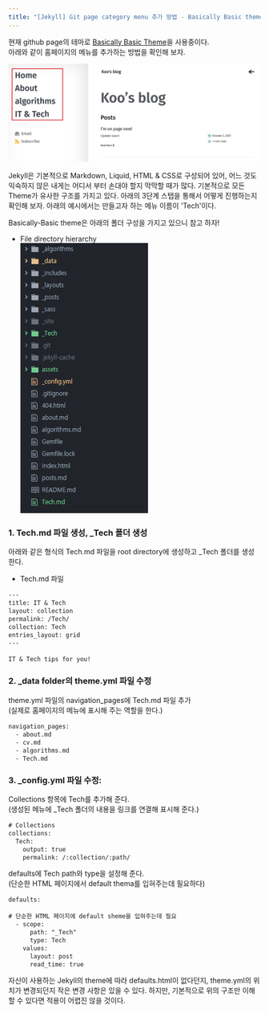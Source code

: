 ```yaml
---
title: "[Jekyll] Git page category menu 추가 방법 - Basically Basic theme"
---
```


현재 github page의 테마로 [Basically Basic Theme](https://mmistakes.github.io/jekyll-theme-basically-basic/)을 사용중이다.  
아래와 같이 홈페이지의 메뉴를 추가하는 방법을 확인해 보자.

![My Git Page Menu](/assets/images/my_page_menu.jpg)


Jekyll은 기본적으로 Markdown, Liquid, HTML & CSS로 구성되어 있어, 어느 것도 익숙하지 않은 내게는 어디서 부터 손대야 할지 막막할 때가 많다.
기본적으로 모든 Theme가 유사한 구조를 가지고 있다. 아래의 3단계 스탭을 통해서 어떻게 진행하는지 확인해 보자.
아래의 예시에서는 만들고자 하는 메뉴 이름이 'Tech'이다.

Basically-Basic theme은 아래의 폴더 구성을 가지고 있으니 참고 하자!  

* File directory hierarchy  
![File directory hierarchy](/assets/images/hierarchy.bmp)

### 1. Tech.md 파일 생성, _Tech 폴더 생성  
 아래와 같은 형식의 Tech.md 파일을 root directory에 생성하고 _Tech 폴더를 생성한다.

- Tech.md 파일

```
---
title: IT & Tech
layout: collection
permalink: /Tech/
collection: Tech
entries_layout: grid
---

IT & Tech tips for you!
```

### 2. _data folder의 theme.yml 파일 수정  
theme.yml 파일의 navigation_pages에 Tech.md 파일 추가  
(실제로 홈페이지의 메뉴에 표시해 주는 역할을 한다.)

```
navigation_pages:
  - about.md
  - cv.md
  - algorithms.md
  - Tech.md
```

### 3. _config.yml 파일 수정:
Collections 항목에 Tech를 추가해 준다.  
(생성된 메뉴에 _Tech 폴더의 내용을 링크를 연결해 표시해 준다.)

```
# Collections
collections:
  Tech:
    output: true
    permalink: /:collection/:path/
```

defaults에 Tech path와 type을 설정해 준다.  
(단순한 HTML 페이지에서 default thema를 입혀주는데 필요하다)

```
defaults:

# 단순한 HTML 페이지에 default sheme을 입혀주는데 필요
  - scope:
      path: "_Tech"
      type: Tech
    values:
      layout: post
      read_time: true

```

자신이 사용하는 Jekyll의 theme에 따라 defaults.html이 없다던지, theme.yml의 위치가 변경되던지 작은 변경 사항은 있을 수 있다. 하지만, 기본적으로 위의 구조만 이해할 수 있다면 적용이 어렵진 않을 것이다.
